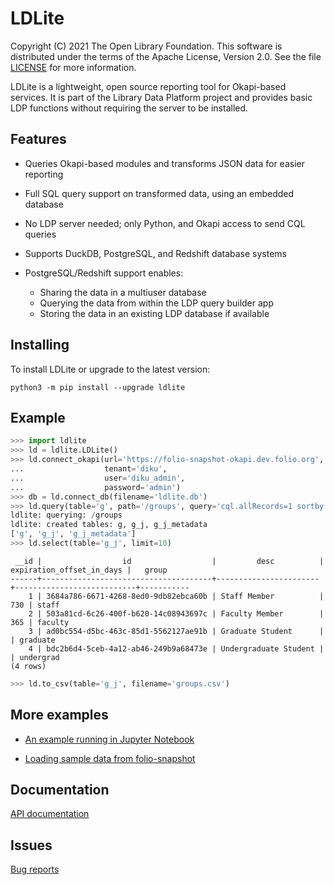 LDLite
======

Copyright (C) 2021 The Open Library Foundation.  This software is
distributed under the terms of the Apache License, Version 2.0.  See
the file
[LICENSE](https://github.com/library-data-platform/ldlite/blob/master/LICENSE)
for more information.

LDLite is a lightweight, open source reporting tool for Okapi-based
services.  It is part of the Library Data Platform project and
provides basic LDP functions without requiring the server to be
installed.


Features
--------

* Queries Okapi-based modules and transforms JSON data for easier
  reporting

* Full SQL query support on transformed data, using an embedded
  database

* No LDP server needed; only Python, and Okapi access to send CQL
  queries

* Supports DuckDB, PostgreSQL, and Redshift database systems

* PostgreSQL/Redshift support enables:
  * Sharing the data in a multiuser database
  * Querying the data from within the LDP query builder app
  * Storing the data in an existing LDP database if available


Installing
----------

To install LDLite or upgrade to the latest version:

```
python3 -m pip install --upgrade ldlite
```


Example
-------

```python
>>> import ldlite
>>> ld = ldlite.LDLite()
>>> ld.connect_okapi(url='https://folio-snapshot-okapi.dev.folio.org',
...                  tenant='diku',
...                  user='diku_admin',
...                  password='admin')
>>> db = ld.connect_db(filename='ldlite.db')
>>> ld.query(table='g', path='/groups', query='cql.allRecords=1 sortby id')
ldlite: querying: /groups
ldlite: created tables: g, g_j, g_j_metadata                                                                                            
['g', 'g_j', 'g_j_metadata']
>>> ld.select(table='g_j', limit=10)
```
```
 __id |                  id                  |         desc          | expiration_offset_in_days |   group   
------+--------------------------------------+-----------------------+---------------------------+-----------
    1 | 3684a786-6671-4268-8ed0-9db82ebca60b | Staff Member          |                       730 | staff     
    2 | 503a81cd-6c26-400f-b620-14c08943697c | Faculty Member        |                       365 | faculty   
    3 | ad0bc554-d5bc-463c-85d1-5562127ae91b | Graduate Student      |                           | graduate  
    4 | bdc2b6d4-5ceb-4a12-ab46-249b9a68473e | Undergraduate Student |                           | undergrad 
(4 rows)
```
```python
>>> ld.to_csv(table='g_j', filename='groups.csv')
```


More examples
-------------

* [An example running in Jupyter
Notebook](https://github.com/library-data-platform/ldlite/blob/main/examples/example.md)

* [Loading sample data from
folio-snapshot](https://github.com/library-data-platform/ldlite/blob/main/examples/snapshot.py)


Documentation
-------------

[API documentation](https://library-data-platform.github.io/ldlite/ldlite.html)



Issues
------

[Bug reports](https://github.com/library-data-platform/ldlite/issues)


